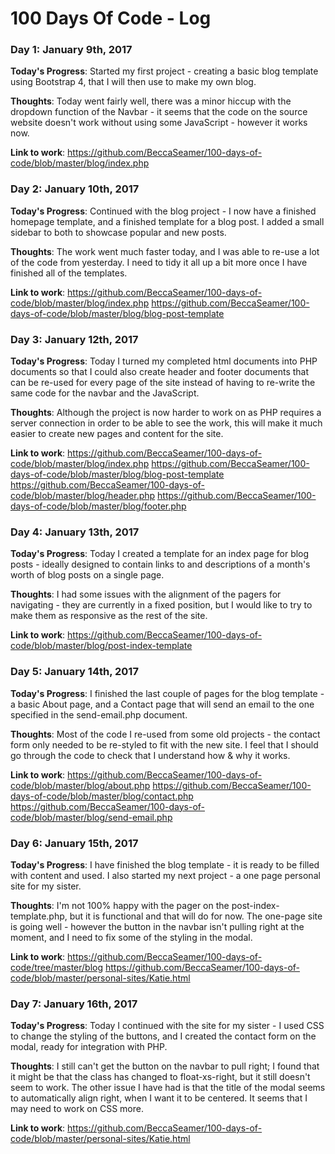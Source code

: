# 100 Days Of Code - Log

### Day 1: January 9th, 2017

**Today's Progress**: Started my first project - creating a basic blog template using Bootstrap 4, that I will then use to make my own blog.

**Thoughts**: Today went fairly well, there was a minor hiccup with the dropdown function of the Navbar - it seems that the code on the source website doesn't work without using some JavaScript - however it works now.

**Link to work**: https://github.com/BeccaSeamer/100-days-of-code/blob/master/blog/index.php

### Day 2: January 10th, 2017

**Today's Progress**: Continued with the blog project - I now have a finished homepage template, and a finished template for a blog post. I added a small sidebar to both to showcase popular and new posts.

**Thoughts**: The work went much faster today, and I was able to re-use a lot of the code from yesterday. I need to tidy it all up a bit more once I have finished all of the templates.

**Link to work**: https://github.com/BeccaSeamer/100-days-of-code/blob/master/blog/index.php
                  https://github.com/BeccaSeamer/100-days-of-code/blob/master/blog/blog-post-template

### Day 3: January 12th, 2017

**Today's Progress**: Today I turned my completed html documents into PHP documents so that I could also create header and footer documents that can be re-used for every page of the site instead of having to re-write the same code for the navbar and the JavaScript.

**Thoughts**: Although the project is now harder to work on as PHP requires a server connection in order to be able to see the work, this will make it much easier to create new pages and content for the site.

**Link to work**: https://github.com/BeccaSeamer/100-days-of-code/blob/master/blog/index.php
                  https://github.com/BeccaSeamer/100-days-of-code/blob/master/blog/blog-post-template
                  https://github.com/BeccaSeamer/100-days-of-code/blob/master/blog/header.php
                  https://github.com/BeccaSeamer/100-days-of-code/blob/master/blog/footer.php

### Day 4: January 13th, 2017

**Today's Progress**: Today I created a template for an index page for blog posts - ideally designed to contain links to and descriptions of a month's worth of blog posts on a single page.

**Thoughts**: I had some issues with the alignment of the pagers for navigating - they are currently in a fixed position, but I would like to try to make them as responsive as the rest of the site.

**Link to work**: https://github.com/BeccaSeamer/100-days-of-code/blob/master/blog/post-index-template

### Day 5: January 14th, 2017

**Today's Progress**: I finished the last couple of pages for the blog template - a basic About page, and a Contact page that will send an email to the one specified in the send-email.php document.

**Thoughts**: Most of the code I re-used from some old projects - the contact form only needed to be re-styled to fit with the new site. I feel that I should go through the code to check that I understand how & why it works.

**Link to work**: https://github.com/BeccaSeamer/100-days-of-code/blob/master/blog/about.php
                  https://github.com/BeccaSeamer/100-days-of-code/blob/master/blog/contact.php
                  https://github.com/BeccaSeamer/100-days-of-code/blob/master/blog/send-email.php

### Day 6: January 15th, 2017

**Today's Progress**: I have finished the blog template - it is ready to be filled with content and used. I also started my next project - a one page personal site for my sister.

**Thoughts**: I'm not 100% happy with the pager on the post-index-template.php, but it is functional and that will do for now. The one-page site is going well - however the button in the navbar isn't pulling right at the moment, and I need to fix some of the styling in the modal.

**Link to work**: https://github.com/BeccaSeamer/100-days-of-code/tree/master/blog
                  https://github.com/BeccaSeamer/100-days-of-code/blob/master/personal-sites/Katie.html

### Day 7: January 16th, 2017

**Today's Progress**: Today I continued with the site for my sister - I used CSS to change the styling of the buttons, and I created the contact form on the modal, ready for integration with PHP.

**Thoughts**: I still can't get the button on the navbar to pull right; I found that it might be that the class has changed to float-xs-right, but it still doesn't seem to work. The other issue I have had is that the title of the modal seems to automatically align right, when I want it to be centered. It seems that I may need to work on CSS more.

**Link to work**: https://github.com/BeccaSeamer/100-days-of-code/blob/master/personal-sites/Katie.html
